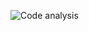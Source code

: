 ![Code analysis](https://github.com/elmawardy/tageo-backend/actions/workflows/njsscan.yml/badge.svg)